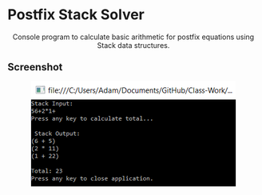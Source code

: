 # Postfix Stack Solver
<p align="center">
Console program to calculate basic arithmetic for postfix equations using Stack data structures.
</p>

<h3><b><big>Screenshot</big></b></h3>

<p align="center">
<a href="https://github.com/xadamxk/Class-Work/blob/master/MyStackListConsoleApplication/MyStackListConsoleApplication/MyListStack.cs"><img src="https://github.com/xadamxk/Class-Work/blob/master/MyStackListConsoleApplication/MyStackListScreenshot.png" title="PostStack Screenshot" /></a>
</p>
